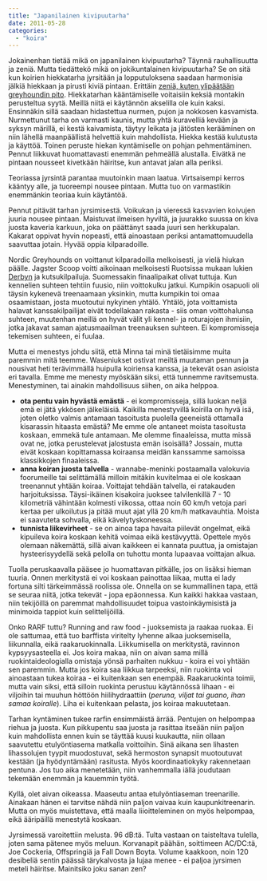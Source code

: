 ```yaml
---
title: "Japanilainen kivipuutarha"
date: 2011-05-28
categories: 
  - "koira"
---
```


Jokainenhan tietää mikä on japanilainen kivipuutarha? Täynnä rauhallisuutta ja zeniä. Mutta tiedättekö mikä on jokikuntalainen kivipuutarha? Se on sitä kun koirien hiekkatarha jyrsitään ja lopputuloksena saadaan harmonisia jälkiä hiekkaan ja pirusti kiviä pintaan. Erittäin [zeniä, kuten ylipäätään greyhoundin pito](https://www.katiska.eu/katiska/jagster_poiminnat/zen-ja-greyhoundin-treenauksen-taito/ "Zen ja greyhoundin treenauksen taito"). Hiekkatarhan kääntämiselle voitaisiin keksiä montakin perusteltua syytä. Meillä niitä ei käytännön akselilla ole kuin kaksi. Ensinnäkin sillä saadaan hidastettua nurmen, pujon ja nokkosen kasvamista. Nurmettunut tarha on varmasti kaunis, mutta yhtä kuravelliä kevään ja syksyn märillä, ei kestä kaivamista, täytyy leikata ja jätösten kerääminen on niin lähellä maanpäällistä helvettiä kuin mahdollista. Hiekka kestää kulutusta ja käyttöä. Toinen peruste hiekan kyntämiselle on pohjan pehmentäminen. Pennut liikkuvat huomattavasti enemmän pehmeällä alustalla. Eivätkä ne pintaan nousseet kivetkään häiritse, kun antavat jalan alla periksi.

<!--more-->

Teoriassa jyrsintä parantaa muutoinkin maan laatua. Virtsaisempi kerros kääntyy alle, ja tuoreempi nousee pintaan. Mutta tuo on varmastikin enemmänkin teoriaa kuin käytäntöä.

Pennut pitävät tarhan jyrsimisestä. Voikukan ja vieressä kasvavien koivujen juuria nousee pintaan. Maistuvat ilmeisen hyviltä, ja juurakko suussa on kiva juosta kaveria karkuun, joka on päättänyt saada juuri sen herkkupalan. Kakarat oppivat hyvin nopeasti, että ainoastaan periksi antamattomuudella saavuttaa jotain. Hyvää oppia kilparadoille.

Nordic Greyhounds on voittanut kilparadoilla melkoisesti, ja vielä hiukan päälle. Jagster Scoop voitti aikoinaan melkoisesti Ruotsissa mukaan lukien [Derbyn](https://www.katiska.eu/koirakilpailut/racing/ruotsin-derby-2004/) ja kutsukilpailuja. Suomessakin finaalipaikat olivat tuttuja. Kun kennelien suhteen tehtiin fuusio, niin voittokulku jatkui. Kumpikin osapuoli oli täysin kykenevä treenaamaan yksinkin, mutta kumpikin toi omaa osaamistaan, josta muotoutui nykyinen yhtälö. Yhtälö, jota voittamista halavat kanssakilpailijat eivät todellakaan rakasta - siis oman voittohalunsa suhteen, muutenhan meillä on hyvät välit yli kennel- ja roturajojen ihmisiin, jotka jakavat saman ajatusmaailman treenauksen suhteen. Ei kompromisseja tekemisen suhteen, ei fuulaa.

Mutta ei menestys johdu siitä, että Minna tai minä tietäisimme muita paremmin mitä teemme. Waseniukset ostivat meiltä muutaman pennun ja nousivat heti terävimmällä huipulla koiriensa kanssa, ja tekevät osan asioista eri tavalla. Emme me menesty myöskään siksi, että tunnemme ravitsemusta. Menestyminen, tai ainakin mahdollisuus siihen, on aika helppoa.

- **ota pentu vain hyvästä emästä** - ei kompromisseja, sillä luokan neljä emä ei jätä ykkösen jälkeläisiä. Kaikilla menestyvillä koirilla on hyvä isä, joten oletko valmis antamaan tasoitusta puolella geeneistä ottamalla kisarassin hitaasta emästä? Me emme ole antaneet moista tasoitusta koskaan, emmekä tule antamaan. Me olemme finaaleissa, mutta missä ovat ne, jotka perustelevat jalostusta emän isoisällä? Jossain, mutta eivät koskaan kopittamassa koiraansa meidän kanssamme samoissa klassikkojen finaaleissa.
- **anna koiran juosta talvella** - wannabe-meninki postaamalla valokuvia foorumeille tai selittämällä milloin mitäkin kuvitelmaa ei ole koskaan treenannut yhtään koiraa. Voittajat tehdään talvella, ei ratakauden harjoituksissa. Täysi-ikäinen kisakoira juoksee talvilenkillä 7 - 10 kilometriä vähintään kolmesti viikossa, ottaa noin 60 km/h vetoja pari kertaa per ulkoilutus ja pitää muut ajat yllä 20 km/h matkavauhtia. Moista ei saavuteta sohvalla, eikä kävelytyskoneessa.
- **tunnista liikevirheet** - se on ainoa tapa havaita piilevät ongelmat, eikä kipuileva koira koskaan kehitä voimaa eikä kestävyyttä. Opettele myös olemaan näkemättä, sillä aivan kaikkeen ei kannata puuttua, ja omistajan hysteerisyydellä sekä pelolla on tuhottu monta lupaavaa voittajan alkua.

Tuolla peruskaavalla pääsee jo huomattavan pitkälle, jos on lisäksi hieman tuuria. Onnen merkitystä ei voi koskaan painottaa liikaa, mutta ei lady fortuna silti tärkeimmässä roolissa ole. Onnella on se kummallinen tapa, että se seuraa niitä, jotka tekevät - jopa epäonnessa. Kun kaikki hakkaa vastaan, niin tekijöillä on paremmat mahdollisuudet toipua vastoinkäymisistä ja minimoida tappiot kuin selittelijöillä.

Onko RARF tuttu? Running and raw food - juoksemista ja raakaa ruokaa. Ei ole sattumaa, että tuo barffista viritelty lyhenne alkaa juoksemisella, liikunnalla, eikä raakaruokinnalla. Liikkumisella on merkitystä, ravinnon kypsyysasteella ei. Jos koira makaa, niin on aivan sama millä ruokintaideologialla omistaja yönsä parhaiten nukkuu - koira ei voi yhtään sen paremmin. Mutta jos koira saa liikkua tarpeeksi, niin ruokinta voi ainoastaan tukea koiraa - ei kuitenkaan sen enempää. Raakaruokinta toimii, mutta vain siksi, että silloin ruokinta perustuu käytännössä lihaan - ei viljoihin tai muuhun höttöön hiilihydraattiin (_peruna, viljat tai guano, ihan samaa koiralle_). Liha ei kuitenkaan pelasta, jos koiraa makuutetaan.

Tarhan kyntäminen tukee rarfin ensimmäistä ärrää. Pentujen on helpompaa riehua ja juosta. Kun pikkupentu saa juosta ja rasittaa itseään niin paljon kuin mahdollista ennen kuin se täyttää kuusi kuukautta, niin ollaan saavutettu etulyöntiasema matkalla voittoihin. Sinä aikana sen lihasten lihassolujen tyypit muodostuvat, sekä hermoston synapsit muotoutuvat kestään (ja hyödyntämään) rasitusta. Myös koordinaatiokyky rakennetaan pentuna. Jos tuo aika menetetään, niin vanhemmalla iällä joudutaan tekemään enemmän ja kauemmin työtä.

Kyllä, olet aivan oikeassa. Maaseutu antaa etulyöntiaseman treenarille. Ainakaan hänen ei tarvitse nähdä niin paljon vaivaa kuin kaupunkitreenarin. Mutta on myös muistettava, että maalla liioitteleminen on myös helpompaa, eikä ääripäillä menestytä koskaan.

Jyrsimessä varoitettiin melusta. 96 dB:tä. Tulta vastaan on taisteltava tulella, joten sama pätenee myös meluun. Korvanapit päähän, soittimeen AC/DC:tä, Joe Cockeria, Offspringiä ja Fall Down Boyta. Volume kaakkoon, noin 120 desibeliä sentin päässä tärykalvosta ja lujaa menee - ei paljoa jyrsimen meteli häiritse. Mainitsiko joku sanan zen?
